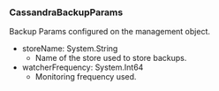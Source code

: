 ### CassandraBackupParams
Backup Params configured on the management object.

- storeName: System.String
  - Name of the store used to store backups.
- watcherFrequency: System.Int64
  - Monitoring frequency used.
